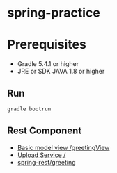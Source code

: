 # spring-practice

# Prerequisites

- Gradle 5.4.1 or higher
- JRE or SDK JAVA 1.8 or higher

## Run
```sh
gradle bootrun
```

## Rest Component
- [Basic model view /greetingView](http://greetingView)
- [Upload Service / ](http://localhost:8080)
- [spring-rest/greeting](http://localhost:8080/spring-rest/greeting)
